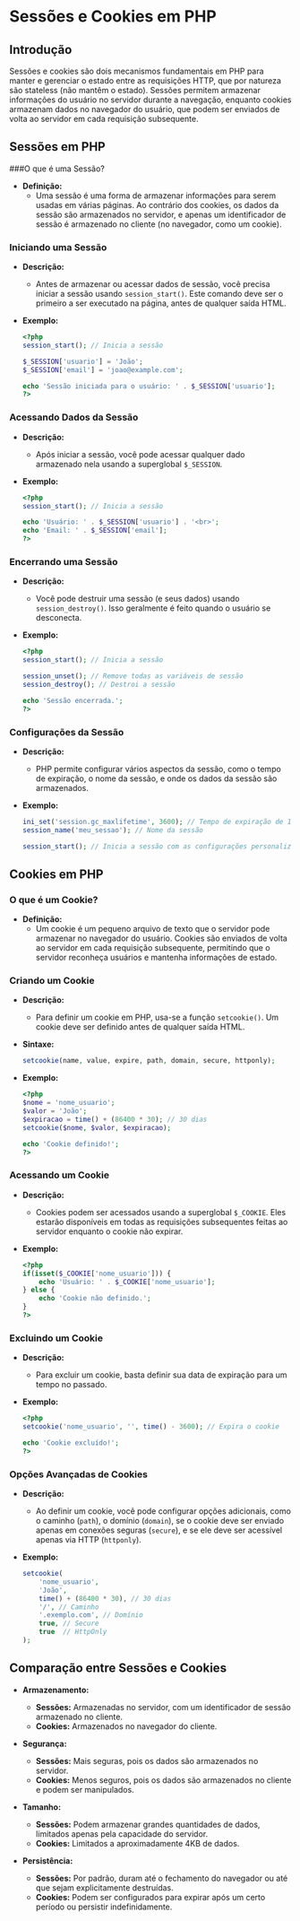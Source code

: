 # Sessões e Cookies em PHP

## Introdução

Sessões e cookies são dois mecanismos fundamentais em PHP para manter e gerenciar o estado entre as requisições HTTP, que por natureza são stateless (não mantêm o estado). Sessões permitem armazenar informações do usuário no servidor durante a navegação, enquanto cookies armazenam dados no navegador do usuário, que podem ser enviados de volta ao servidor em cada requisição subsequente.

## Sessões em PHP

###O que é uma Sessão?

- **Definição:** 
  - Uma sessão é uma forma de armazenar informações para serem usadas em várias páginas. Ao contrário dos cookies, os dados da sessão são armazenados no servidor, e apenas um identificador de sessão é armazenado no cliente (no navegador, como um cookie).

### Iniciando uma Sessão

- **Descrição:**
  - Antes de armazenar ou acessar dados de sessão, você precisa iniciar a sessão usando `session_start()`. Este comando deve ser o primeiro a ser executado na página, antes de qualquer saída HTML.

- **Exemplo:**
  ```php
  <?php
  session_start(); // Inicia a sessão

  $_SESSION['usuario'] = 'João';
  $_SESSION['email'] = 'joao@example.com';

  echo 'Sessão iniciada para o usuário: ' . $_SESSION['usuario'];
  ?>
  ```

### Acessando Dados da Sessão

- **Descrição:**
  - Após iniciar a sessão, você pode acessar qualquer dado armazenado nela usando a superglobal `$_SESSION`.

- **Exemplo:**
  ```php
  <?php
  session_start(); // Inicia a sessão

  echo 'Usuário: ' . $_SESSION['usuario'] . '<br>';
  echo 'Email: ' . $_SESSION['email'];
  ?>
  ```

### Encerrando uma Sessão

- **Descrição:**
  - Você pode destruir uma sessão (e seus dados) usando `session_destroy()`. Isso geralmente é feito quando o usuário se desconecta.

- **Exemplo:**
  ```php
  <?php
  session_start(); // Inicia a sessão

  session_unset(); // Remove todas as variáveis de sessão
  session_destroy(); // Destroi a sessão

  echo 'Sessão encerrada.';
  ?>
  ```

### Configurações da Sessão

- **Descrição:**
  - PHP permite configurar vários aspectos da sessão, como o tempo de expiração, o nome da sessão, e onde os dados da sessão são armazenados.

- **Exemplo:**
  ```php
  ini_set('session.gc_maxlifetime', 3600); // Tempo de expiração de 1 hora
  session_name('meu_sessao'); // Nome da sessão

  session_start(); // Inicia a sessão com as configurações personalizadas
  ```

## Cookies em PHP

### O que é um Cookie?

- **Definição:**
  - Um cookie é um pequeno arquivo de texto que o servidor pode armazenar no navegador do usuário. Cookies são enviados de volta ao servidor em cada requisição subsequente, permitindo que o servidor reconheça usuários e mantenha informações de estado.

### Criando um Cookie

- **Descrição:**
  - Para definir um cookie em PHP, usa-se a função `setcookie()`. Um cookie deve ser definido antes de qualquer saída HTML.

- **Sintaxe:**
  ```php
  setcookie(name, value, expire, path, domain, secure, httponly);
  ```

- **Exemplo:**
  ```php
  <?php
  $nome = 'nome_usuario';
  $valor = 'João';
  $expiracao = time() + (86400 * 30); // 30 dias
  setcookie($nome, $valor, $expiracao);

  echo 'Cookie definido!';
  ?>
  ```

### Acessando um Cookie

- **Descrição:**
  - Cookies podem ser acessados usando a superglobal `$_COOKIE`. Eles estarão disponíveis em todas as requisições subsequentes feitas ao servidor enquanto o cookie não expirar.

- **Exemplo:**
  ```php
  <?php
  if(isset($_COOKIE['nome_usuario'])) {
      echo 'Usuário: ' . $_COOKIE['nome_usuario'];
  } else {
      echo 'Cookie não definido.';
  }
  ?>
  ```

### Excluindo um Cookie

- **Descrição:**
  - Para excluir um cookie, basta definir sua data de expiração para um tempo no passado.

- **Exemplo:**
  ```php
  <?php
  setcookie('nome_usuario', '', time() - 3600); // Expira o cookie

  echo 'Cookie excluído!';
  ?>
  ```

### Opções Avançadas de Cookies

- **Descrição:**
  - Ao definir um cookie, você pode configurar opções adicionais, como o caminho (`path`), o domínio (`domain`), se o cookie deve ser enviado apenas em conexões seguras (`secure`), e se ele deve ser acessível apenas via HTTP (`httponly`).

- **Exemplo:**
  ```php
  setcookie(
      'nome_usuario',
      'João',
      time() + (86400 * 30), // 30 dias
      '/', // Caminho
      '.exemplo.com', // Domínio
      true, // Secure
      true  // HttpOnly
  );
  ```

## Comparação entre Sessões e Cookies

- **Armazenamento:**
  - **Sessões:** Armazenadas no servidor, com um identificador de sessão armazenado no cliente.
  - **Cookies:** Armazenados no navegador do cliente.

- **Segurança:**
  - **Sessões:** Mais seguras, pois os dados são armazenados no servidor.
  - **Cookies:** Menos seguros, pois os dados são armazenados no cliente e podem ser manipulados.

- **Tamanho:**
  - **Sessões:** Podem armazenar grandes quantidades de dados, limitados apenas pela capacidade do servidor.
  - **Cookies:** Limitados a aproximadamente 4KB de dados.

- **Persistência:**
  - **Sessões:** Por padrão, duram até o fechamento do navegador ou até que sejam explicitamente destruídas.
  - **Cookies:** Podem ser configurados para expirar após um certo período ou persistir indefinidamente.
